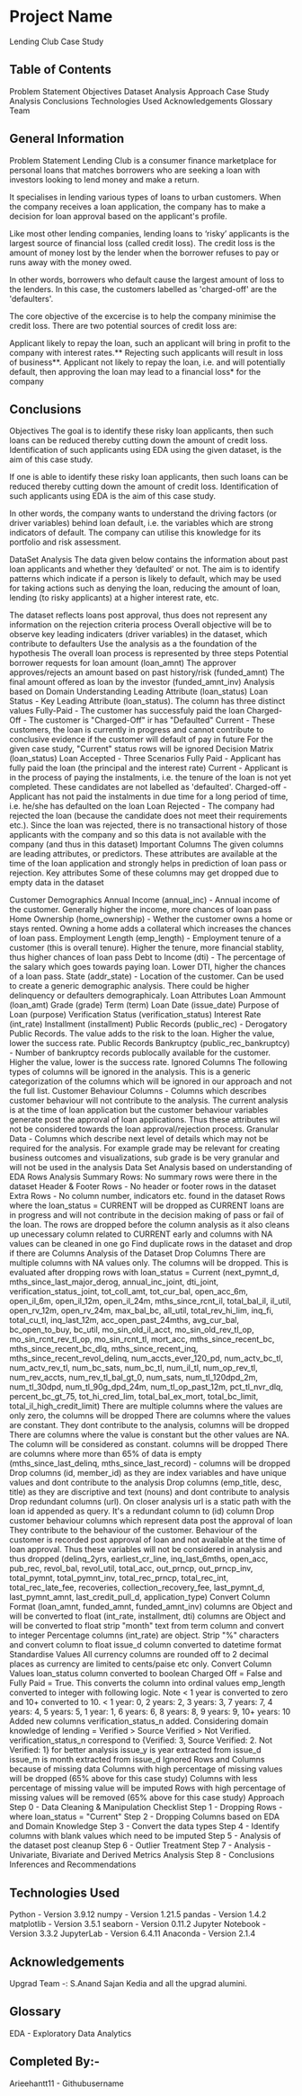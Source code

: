 # Project Name
Lending Club Case Study


## Table of Contents
Problem Statement
Objectives
Dataset Analysis
Approach
Case Study Analysis
Conclusions
Technologies Used
Acknowledgements
Glossary
Team

## General Information
Problem Statement
Lending Club is a consumer finance marketplace for personal loans that matches borrowers who are seeking a loan with investors looking to lend money and make a return.

It specialises in lending various types of loans to urban customers. When the company receives a loan application, the company has to make a decision for loan approval based on the applicant's profile.

Like most other lending companies, lending loans to ‘risky’ applicants is the largest source of financial loss (called credit loss). The credit loss is the amount of money lost by the lender when the borrower refuses to pay or runs away with the money owed.

In other words, borrowers who default cause the largest amount of loss to the lenders. In this case, the customers labelled as 'charged-off' are the 'defaulters'.

The core objective of the excercise is to help the company minimise the credit loss. There are two potential sources of credit loss are:

Applicant likely to repay the loan, such an applicant will bring in profit to the company with interest rates.** Rejecting such applicants will result in loss of business**.
Applicant not likely to repay the loan, i.e. and will potentially default, then approving the loan may lead to a financial loss* for the company


## Conclusions
Objectives
The goal is to identify these risky loan applicants, then such loans can be reduced thereby cutting down the amount of credit loss. Identification of such applicants using EDA using the given dataset, is the aim of this case study.

If one is able to identify these risky loan applicants, then such loans can be reduced thereby cutting down the amount of credit loss. Identification of such applicants using EDA is the aim of this case study.

In other words, the company wants to understand the driving factors (or driver variables) behind loan default, i.e. the variables which are strong indicators of default. The company can utilise this knowledge for its portfolio and risk assessment.

DataSet Analysis
The data given below contains the information about past loan applicants and whether they ‘defaulted’ or not. The aim is to identify patterns which indicate if a person is likely to default, which may be used for taking actions such as denying the loan, reducing the amount of loan, lending (to risky applicants) at a higher interest rate, etc.

The dataset reflects loans post approval, thus does not represent any information on the rejection criteria process
Overall objective will be to observe key leading indicaters (driver variables) in the dataset, which contribute to defaulters
Use the analysis as a the foundation of the hypothesis
The overall loan process is represented by three steps
Potential borrower requests for loan amount (loan_amnt)
The approver approves/rejects an amount based on past history/risk (funded_amnt)
The final amount offered as loan by the investor (funded_amnt_inv)
Analysis based on Domain Understanding
Leading Attribute (loan_status)
Loan Status - Key Leading Attribute (loan_status). The column has three distinct values
Fully-Paid - The customer has successfuly paid the loan
Charged-Off - The customer is "Charged-Off" ir has "Defaulted"
Current - These customers, the loan is currently in progress and cannot contribute to conclusive evidence if the customer will default of pay in future
For the given case study, "Current" status rows will be ignored
Decision Matrix (loan_status)
Loan Accepted - Three Scenarios
Fully Paid - Applicant has fully paid the loan (the principal and the interest rate)
Current - Applicant is in the process of paying the instalments, i.e. the tenure of the loan is not yet completed. These candidates are not labelled as 'defaulted'.
Charged-off - Applicant has not paid the instalments in due time for a long period of time, i.e. he/she has defaulted on the loan
Loan Rejected - The company had rejected the loan (because the candidate does not meet their requirements etc.). Since the loan was rejected, there is no transactional history of those applicants with the company and so this data is not available with the company (and thus in this dataset)
Important Columns
The given columns are leading attributes, or predictors. These attributes are available at the time of the loan application and strongly helps in prediction of loan pass or rejection. Key attributes Some of these columns may get dropped due to empty data in the dataset

Customer Demographics
Annual Income (annual_inc) - Annual income of the customer. Generally higher the income, more chances of loan pass
Home Ownership (home_ownership) - Wether the customer owns a home or stays rented. Owning a home adds a collateral which increases the chances of loan pass.
Employment Length (emp_length) - Employment tenure of a customer (this is overall tenure). Higher the tenure, more financial stablity, thus higher chances of loan pass
Debt to Income (dti) - The percentage of the salary which goes towards paying loan. Lower DTI, higher the chances of a loan pass.
State (addr_state) - Location of the customer. Can be used to create a generic demographic analysis. There could be higher delinquency or defaulters demographicaly.
Loan Attributes
Loan Ammount (loan_amt)
Grade (grade)
Term (term)
Loan Date (issue_date)
Purpose of Loan (purpose)
Verification Status (verification_status)
Interest Rate (int_rate)
Installment (installment)
Public Records (public_rec) - Derogatory Public Records. The value adds to the risk to the loan. Higher the value, lower the success rate.
Public Records Bankruptcy (public_rec_bankruptcy) - Number of bankruptcy records publocally available for the customer. Higher the value, lower is the success rate.
Ignored Columns
The following types of columns will be ignored in the analysis. This is a generic categorization of the columns which will be ignored in our approach and not the full list.
Customer Behaviour Columns - Columns which describes customer behaviour will not contribute to the analysis. The current analysis is at the time of loan application but the customer behaviour variables generate post the approval of loan applications. Thus these attributes wil not be considered towards the loan approval/rejection process.
Granular Data - Columns which describe next level of details which may not be required for the analysis. For example grade may be relevant for creating business outcomes and visualizations, sub grade is be very granular and will not be used in the analysis
Data Set Analysis based on understanding of EDA
Rows Analysis
Summary Rows: No summary rows were there in the dataset
Header & Footer Rows - No header or footer rows in the dataset
Extra Rows - No column number, indicators etc. found in the dataset
Rows where the loan_status = CURRENT will be dropped as CURRENT loans are in progress and will not contribute in the decision making of pass or fail of the loan. The rows are dropped before the column analysis as it also cleans up unecessary column related to CURRENT early and columns with NA values can be cleaned in one go
Find duplicate rows in the dataset and drop if there are
Columns Analysis of the Dataset
Drop Columns
There are multiple columns with NA values only. The columns will be dropped.
This is evaluated after dropping rows with loan_status = Current
(next_pymnt_d, mths_since_last_major_derog, annual_inc_joint, dti_joint, verification_status_joint, tot_coll_amt, tot_cur_bal, open_acc_6m, open_il_6m, open_il_12m, open_il_24m, mths_since_rcnt_il, total_bal_il, il_util, open_rv_12m, open_rv_24m, max_bal_bc, all_util, total_rev_hi_lim, inq_fi, total_cu_tl, inq_last_12m, acc_open_past_24mths, avg_cur_bal, bc_open_to_buy, bc_util, mo_sin_old_il_acct, mo_sin_old_rev_tl_op, mo_sin_rcnt_rev_tl_op, mo_sin_rcnt_tl, mort_acc, mths_since_recent_bc, mths_since_recent_bc_dlq, mths_since_recent_inq, mths_since_recent_revol_delinq, num_accts_ever_120_pd, num_actv_bc_tl, num_actv_rev_tl, num_bc_sats, num_bc_tl, num_il_tl, num_op_rev_tl, num_rev_accts, num_rev_tl_bal_gt_0, num_sats, num_tl_120dpd_2m, num_tl_30dpd, num_tl_90g_dpd_24m, num_tl_op_past_12m, pct_tl_nvr_dlq, percent_bc_gt_75, tot_hi_cred_lim, total_bal_ex_mort, total_bc_limit, total_il_high_credit_limit)
There are multiple columns where the values are only zero, the columns will be dropped
There are columns where the values are constant. They dont contribute to the analysis, columns will be dropped
There are columns where the value is constant but the other values are NA. The column will be considered as constant. columns will be dropped
There are columns where more than 65% of data is empty (mths_since_last_delinq, mths_since_last_record) - columns will be dropped
Drop columns (id, member_id) as they are index variables and have unique values and dont contribute to the analysis
Drop columns (emp_title, desc, title) as they are discriptive and text (nouns) and dont contribute to analysis
Drop redundant columns (url). On closer analysis url is a static path with the loan id appended as query. It's a redundant column to (id) column
Drop customer behaviour columns which represent data post the approval of loan
They contribute to the behaviour of the customer. Behaviour of the customer is recorded post approval of loan and not available at the time of loan approval. Thus these variables will not be considered in analysis and thus dropped
(delinq_2yrs, earliest_cr_line, inq_last_6mths, open_acc, pub_rec, revol_bal, revol_util, total_acc, out_prncp, out_prncp_inv, total_pymnt, total_pymnt_inv, total_rec_prncp, total_rec_int, total_rec_late_fee, recoveries, collection_recovery_fee, last_pymnt_d, last_pymnt_amnt, last_credit_pull_d, application_type)
Convert Column Format
(loan_amnt, funded_amnt, funded_amnt_inv) columns are Object and will be converted to float
(int_rate, installment, dti) columns are Object and will be converted to float
strip "month" text from term column and convert to integer
Percentage columns (int_rate) are object. Strip "%" characters and convert column to float
issue_d column converted to datetime format
Standardise Values
All currency columns are rounded off to 2 decimal places as currency are limited to cents/paise etc only.
Convert Column Values
loan_status column converted to boolean Charged Off = False and Fully Paid = True. This converts the column into ordinal values
emp_length converted to integer with following logic. Note < 1 year is converted to zero and 10+ converted to 10.
< 1 year: 0,
2 years: 2,
3 years: 3,
7 years: 7,
4 years: 4,
5 years: 5,
1 year: 1,
6 years: 6,
8 years: 8,
9 years: 9,
10+ years: 10
Added new columns
verification_status_n added. Considering domain knowledge of lending = Verified > Source Verified > Not Verified. verification_status_n correspond to {Verified: 3, Source Verified: 2. Not Verified: 1} for better analysis
issue_y is year extracted from issue_d
issue_m is month extracted from issue_d
Ignored Rows and Columns because of missing data
Columns with high percentage of missing values will be dropped (65% above for this case study)
Columns with less percentage of missing value will be imputed
Rows with high percentage of missing values will be removed (65% above for this case study)
Approach
Step 0 - Data Cleaning & Manipulation Checklist
Step 1 - Dropping Rows - where loan_status = "Current"
Step 2 - Dropping Columns based on EDA and Domain Knowledge
Step 3 - Convert the data types
Step 4 - Identify columns with blank values which need to be imputed
Step 5 - Analysis of the dataset post cleanup
Step 6 - Outlier Treatment
Step 7 - Analysis - Univariate, Bivariate and Derived Metrics Analysis
Step 8 - Conclusions Inferences and Recommendations


## Technologies Used
Python - Version 3.9.12
numpy - Version 1.21.5
pandas - Version 1.4.2
matplotlib - Version 3.5.1
seaborn - Version 0.11.2
Jupyter Notebook - Version 3.3.2
JupyterLab - Version 6.4.11
Anaconda - Version 2.1.4

## Acknowledgements
Upgrad Team -:
S.Anand
Sajan Kedia
and all the upgrad alumini.

## Glossary
EDA - Exploratory Data Analytics

## Completed By:-
Arieehantt11 - Githubusername